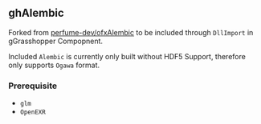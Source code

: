 ## ghAlembic

Forked from [perfume-dev/ofxAlembic](https://github.com/perfume-dev/ofxAlembic) to be included through `DllImport` in gGrasshopper Compopnent.

Included `Alembic` is currently only built without HDF5 Support, therefore only supports `Ogawa` format.

### Prerequisite

- `glm`
- `OpenEXR`

